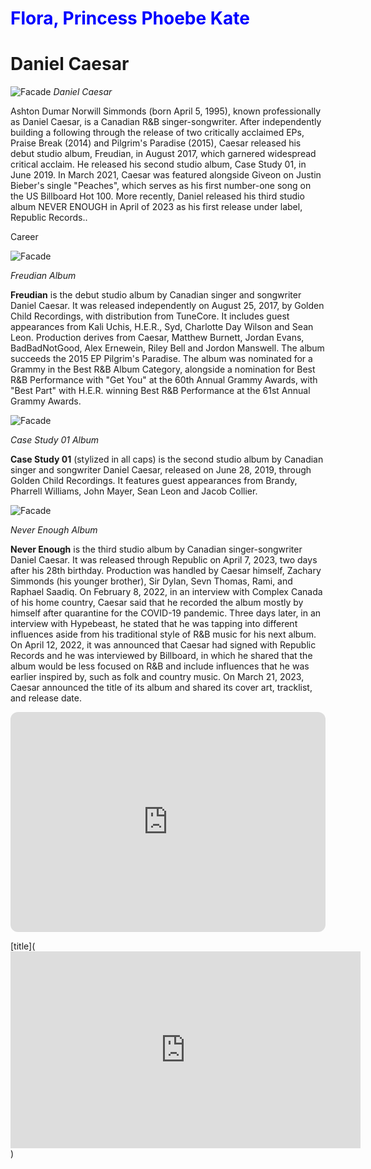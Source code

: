 # <span style="color:blue"> **Flora, Princess Phoebe Kate**</span>

# Daniel Caesar
![Facade](https://blogs-images.forbes.com/ogdenpayne/files/2017/02/Daniel-Caesar-NEw-by-Keith-Henry.jpg) 
*Daniel Caesar*

Ashton Dumar Norwill Simmonds (born April 5, 1995), known professionally as Daniel Caesar, is a Canadian R&B singer-songwriter. 
After independently building a following through the release of two critically acclaimed EPs, Praise Break (2014) and Pilgrim's Paradise (2015), Caesar released his debut studio album, Freudian, in August 2017, which garnered widespread critical acclaim. 
He released his second studio album, Case Study 01, in June 2019. In March 2021, Caesar was featured alongside Giveon on Justin Bieber's single "Peaches", which serves as his first number-one song on the US Billboard Hot 100. More recently, 
Daniel released his third studio album NEVER ENOUGH in April of 2023 as his first release under label, Republic Records..

Career

![Facade](https://upload.wikimedia.org/wikipedia/en/b/b9/Freudian_by_Daniel_Caesar.jpg)

*Freudian Album*

**Freudian** is the debut studio album by Canadian singer and songwriter Daniel Caesar. It was released independently on August 25, 2017, by Golden Child Recordings, with distribution from TuneCore. It includes guest appearances from Kali Uchis, H.E.R., Syd, Charlotte Day Wilson and Sean Leon. 
Production derives from Caesar, Matthew Burnett, Jordan Evans, BadBadNotGood, Alex Ernewein, Riley Bell and Jordon Manswell. 
The album succeeds the 2015 EP Pilgrim's Paradise. The album was nominated for a Grammy in the Best R&B Album Category, alongside a nomination for Best R&B Performance with "Get You" at the 60th Annual Grammy Awards, with "Best Part" with H.E.R. winning Best R&B Performance at the 61st Annual Grammy Awards.

![Facade](https://upload.wikimedia.org/wikipedia/en/4/4c/Daniel_Caesar_-_Case_Study_01.png)

*Case Study 01 Album*

**Case Study 01** (stylized in all caps) is the second studio album by Canadian singer and songwriter Daniel Caesar, released on June 28, 2019, through Golden Child Recordings. 
It features guest appearances from Brandy, Pharrell Williams, John Mayer, Sean Leon and Jacob Collier.

![Facade](https://upload.wikimedia.org/wikipedia/en/thumb/c/c0/Daniel_Caesar_-_Never_Enough.png/220px-Daniel_Caesar_-_Never_Enough.png)

*Never Enough Album*

**Never Enough** is the third studio album by Canadian singer-songwriter Daniel Caesar. It was released through Republic on April 7, 2023, two days after his 28th birthday. Production was handled by Caesar himself, Zachary Simmonds (his younger brother), Sir Dylan, Sevn Thomas, Rami, and Raphael Saadiq.
On February 8, 2022, in an interview with Complex Canada of his home country, Caesar said that he recorded the album mostly by himself after quarantine for the COVID-19 pandemic. Three days later, in an interview with Hypebeast, he stated that he was tapping into different influences aside from his traditional style of R&B music for his next album. On April 12, 2022, it was announced that Caesar had signed with Republic Records and he was interviewed by Billboard, in which he shared that the album would be less focused on R&B and include influences that he was earlier inspired by, such as folk and country music. On March 21, 2023, Caesar announced the title of its album and shared its cover art, tracklist, and release date.

<iframe style="border-radius:12px" src="https://open.spotify.com/embed/artist/20wkVLutqVOYrc0kxFs7rA?utm_source=generator" width="100%" height="352" frameBorder="0" allowfullscreen="" allow="autoplay; clipboard-write; encrypted-media; fullscreen; picture-in-picture" loading="lazy"></iframe>

[title](<iframe width="560" height="315" src="https://www.youtube.com/embed/AYzxqFvIA4g?si=nzGx7arVbDNs8aLx" title="YouTube video player" frameborder="0" allow="accelerometer; autoplay; clipboard-write; encrypted-media; gyroscope; picture-in-picture; web-share" allowfullscreen></iframe>)



